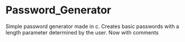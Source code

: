 # Password_Generator
Simple password generator made in c. Creates basic passwords with a length parameter determined by the user. Now with comments

